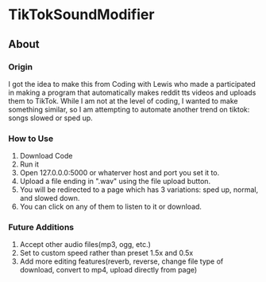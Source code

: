 # TikTokSoundModifier

## About

### Origin
I got the idea to make this from Coding with Lewis who made a participated in making a program that automatically makes reddit tts videos and uploads them to TikTok.
While I am not at the level of coding, I wanted to make something similar, so I am attempting to automate another trend on tiktok: songs slowed or sped up.


### How to Use
1. Download Code
2. Run it
3. Open 127.0.0.0:5000 or whaterver host and port you set it to.
4. Upload a file ending in ".wav" using the file upload button.
5. You will be redirected to a page which has 3 variations: sped up, normal, and slowed down.
6. You can click on any of them to listen to it or download.

### Future Additions
1. Accept other audio files(mp3, ogg, etc.)
2. Set to custom speed rather than preset 1.5x and 0.5x
3. Add more editing features(reverb, reverse, change file type of download, convert to mp4, upload directly from page)
